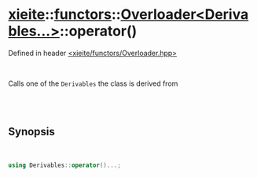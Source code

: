 # [xieite](../../xieite.md)::[functors](../../functors.md)::[Overloader<Derivables...>](../Overloader.md)::operator()
Defined in header [<xieite/functors/Overloader.hpp>](../../../include/xieite/functors/Overloader.hpp)

<br/>

Calls one of the `Derivables` the class is derived from

<br/><br/>

## Synopsis

<br/>

```cpp
using Derivables::operator()...;
```
